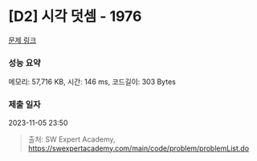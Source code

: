 # [D2] 시각 덧셈 - 1976 

[문제 링크](https://swexpertacademy.com/main/code/problem/problemDetail.do?contestProbId=AV5PttaaAZIDFAUq) 

### 성능 요약

메모리: 57,716 KB, 시간: 146 ms, 코드길이: 303 Bytes

### 제출 일자

2023-11-05 23:50



> 출처: SW Expert Academy, https://swexpertacademy.com/main/code/problem/problemList.do